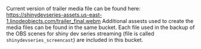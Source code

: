 Current version of trailer media file can be found here: https://shinydevseries-assets.us-east-1.linodeobjects.com/trailer_final.webm
Additional assests used to create the media files can be found in the same bucket.  Each file used in the backup of the OBS scenes for shiny dev series streaming (file is called `shinydevseries_screencast`) are included in this bucket.